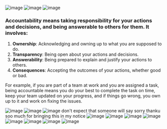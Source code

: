 ![image](https://github.com/anusha-tikarya/Soft_skills/assets/84814767/517e5aa0-6f90-413c-84f1-91fa3cda74b3)
![image](https://github.com/anusha-tikarya/Soft_skills/assets/84814767/55e1c472-b249-46b0-b17e-eff048a32bc3)
![image](https://github.com/anusha-tikarya/Soft_skills/assets/84814767/35ae225f-1128-46c2-9339-429d72d751a9)
### Accountability means taking responsibility for your actions and decisions, and being answerable to others for them. It involves:

1. **Ownership**: Acknowledging and owning up to what you are supposed to do.
2. **Transparency**: Being open about your actions and decisions.
3. **Answerability**: Being prepared to explain and justify your actions to others.
4. **Consequences**: Accepting the outcomes of your actions, whether good or bad.

For example, if you are part of a team at work and you are assigned a task, being accountable means you do your best to complete the task on time, keep your team updated on your progress, and if things go wrong, you own up to it and work on fixing the issues.

![image](https://github.com/anusha-tikarya/Soft_skills/assets/84814767/4feb1618-eab1-47d1-80e9-c8ad9c4a7f70)
![image](https://github.com/anusha-tikarya/Soft_skills/assets/84814767/bd50c830-07e3-47bc-a617-40fb2755197a)
![image](https://github.com/anusha-tikarya/Soft_skills/assets/84814767/9f3bfd5f-4c95-4a8e-b672-68472f8384d1)
don't expect that someone will say sorry
thanku soo much for bringing this in my notice
![image](https://github.com/anusha-tikarya/Soft_skills/assets/84814767/05fab364-8724-4303-82f1-002b5e888181)
![image](https://github.com/anusha-tikarya/Soft_skills/assets/84814767/b35e37af-11cf-4487-998e-5d2c099d0874)
![image](https://github.com/anusha-tikarya/Soft_skills/assets/84814767/372f81a4-7323-44d9-8ede-725faba30d25)
![image](https://github.com/anusha-tikarya/Soft_skills/assets/84814767/ffec7bd3-edff-49cb-aea3-4217c02341e8)
![image](https://github.com/anusha-tikarya/Soft_skills/assets/84814767/dda9b8f4-030e-4d31-b612-050ef3bd1b09)
![image](https://github.com/anusha-tikarya/Soft_skills/assets/84814767/711c8cf2-6717-4498-ae50-02385b8fc0a0)
![image](https://github.com/anusha-tikarya/Soft_skills/assets/84814767/d99a1428-1e72-4cda-a8d5-df4d4df60c08)
![image](https://github.com/anusha-tikarya/Soft_skills/assets/84814767/ad0594b1-3ec6-460e-aa81-d445c130a288)
